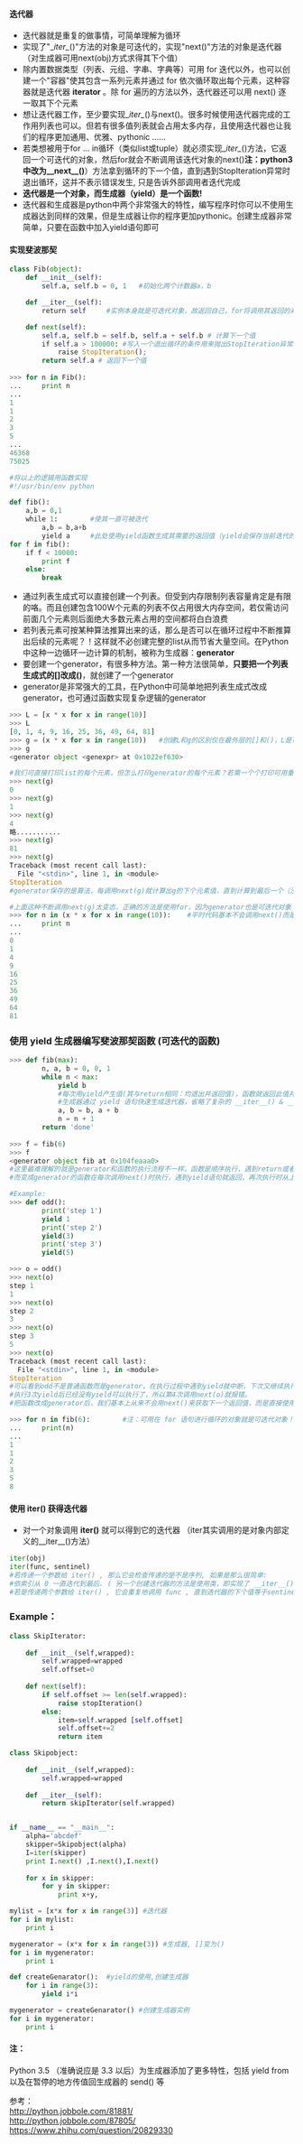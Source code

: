 #### 迭代器
* 迭代器就是重复的做事情，可简单理解为循环
* 实现了"\__iter\__()"方法的对象是可迭代的，实现"next()"方法的对象是迭代器（对生成器可用next(obj)方式求得其下个值）
* 除内置数据类型（列表、元组、字串、字典等）可用 for 迭代以外，也可以创建一个"容器"使其包含一系列元素并通过 for 依次循环取出每个元素，这种容器就是迭代器 **iterator** 。除 for 遍历的方法以外，迭代器还可以用 next() 逐一取其下个元素
* 想让迭代器工作，至少要实现\__iter\__()与next()。很多时候使用迭代器完成的工作用列表也可以。但若有很多值列表就会占用太多内存，且使用迭代器也让我们的程序更加通用、优雅、pythonic ......
* 若类想被用于for ... in循环（类似list或tuple）就必须实现\__iter\__()方法，它返回一个可迭代的对象，然后for就会不断调用该迭代对象的next()**注：python3中改为\_\_next\_\_()**）方法拿到循环的下一个值，直到遇到StopIteration异常时退出循环，这并不表示错误发生, 只是告诉外部调用者迭代完成
* **迭代器是一个对象，而生成器（yield）是一个函数!**
* 迭代器和生成器是python中两个非常强大的特性，编写程序时你可以不使用生成器达到同样的效果，但是生成器让你的程序更加pythonic。创建生成器非常简单，只要在函数中加入yield语句即可
#### 实现斐波那契
```python
class Fib(object):
    def __init__(self):
        self.a, self.b = 0, 1 	#初始化两个计数器a，b

    def __iter__(self):
        return self 	#实例本身就是可迭代对象，故返回自己，for将调用其返回的对象的__next__(self)方法......

    def next(self):
        self.a, self.b = self.b, self.a + self.b # 计算下一个值
        if self.a > 100000: #写入一个退出循环的条件用来抛出StopIteration异常以终止for迭代
            raise StopIteration();
        return self.a # 返回下一个值
        
>>> for n in Fib():
...     print n
...
1
1
2
3
5
...
46368
75025

#将以上的逻辑用函数实现
#!/usr/bin/env python  

def fib():  
    a,b = 0,1  
    while 1:  		#使其一直可被迭代
        a,b = b,a+b
        yield a  	#此处使用yield函数生成其需要的返回值（yield会保存当前迭代的进度或'状态'...）
for f in fib():
    if f < 10000:
        print f  
    else:  
        break  
```
* 通过列表生成式可以直接创建一个列表。但受到内存限制列表容量肯定是有限的咯。而且创建包含100W个元素的列表不仅占用很大内存空间，若仅需访问前面几个元素则后面绝大多数元素占用的空间都将白白浪费
* 若列表元素可按某种算法推算出来的话，那么是否可以在循环过程中不断推算出后续的元素呢？！这样就不必创建完整的list从而节省大量空间。在Python中这种一边循环一边计算的机制，被称为生成器：**generator**
* 要创建一个generator，有很多种方法。第一种方法很简单，**只要把一个列表生成式的[]改成()**，就创建了一个generator
* generator是非常强大的工具，在Python中可简单地把列表生成式改成generator，也可通过函数实现复杂逻辑的generator
```python
>>> L = [x * x for x in range(10)]
>>> L
[0, 1, 4, 9, 16, 25, 36, 49, 64, 81]
>>> g = (x * x for x in range(10))   #创建L和g的区别仅在最外层的[]和()，L是list 而g是generator (其内部含推算逻辑)
>>> g
<generator object <genexpr> at 0x1022ef630> 

#我们可直接打印list的每个元素，但怎么打印generator的每个元素？若需一个个打印可用重复调用next()获得generator的下个返回值：
>>> next(g)
0
>>> next(g)
1
>>> next(g)
4
略...........
>>> next(g)
81
>>> next(g)
Traceback (most recent call last):
  File "<stdin>", line 1, in <module>
StopIteration
#generator保存的是算法，每调用next(g)就计算出g的下个元素值，直到计算到最后一个（没有更多元素时抛出StopIteration异常）

#上面这种不断调用next(g)太变态，正确的方法是使用for，因为generator也是可迭代对象！(提示：xrange())
>>> for n in (x * x for x in range(10)):    #平时代码基本不会调用next()而是通过for迭代且不需关心“StopIteration”
...     print n
...
0
1
4
9
16
25
36
49
64
81
```

### 使用 **yield** 生成器编写斐波那契函数 (可迭代的函数)
```python
>>> def fib(max):
        n, a, b = 0, 0, 1
        while n < max:
            yield b 
            #每次用yield产生值(其与return相同：均退出并返回值)，函数就返回此值并暂停以等待激活，激活后继续在原来位置执行
            #生成器通过 yield 语句快速生成迭代器，省略了复杂的 __iter__() & __next__()
            a, b = b, a + b
            n = n + 1
        return 'done'
    
>>> f = fib(6)
>>> f
<generator object fib at 0x104feaaa0>
#这里最难理解的就是generator和函数的执行流程不一样。函数是顺序执行，遇到return或者最后一行语句就返回
#而变成generator的函数在每次调用next()时执行，遇到yield语句就返回，再次执行时从上次返回的yield处继续执行

#Example:
>>> def odd():
        print('step 1')
        yield 1
        print('step 2')
        yield(3)
        print('step 3')
        yield(5)

>>> o = odd()
>>> next(o)
step 1
1
>>> next(o)
step 2
3
>>> next(o)
step 3
5
>>> next(o)
Traceback (most recent call last):
  File "<stdin>", line 1, in <module>
StopIteration
#可以看到odd不是普通函数而是generator，在执行过程中遇到yield就中断，下次又继续执行。
#执行3次yield后已经没有yield可以执行了，所以第4次调用next(o)就报错。
#把函数改成generator后，我们基本上从来不会用next()来获取下一个返回值，而是直接使用for

>>> for n in fib(6):        #注：可用在 for 语句进行循环的对象就是可迭代对象！
...     print(n)
...
1
1
2
3
5
8
```

#### 使用 iter() 获得迭代器
* 对一个对象调用 **iter()** 就可以得到它的迭代器 （iter其实调用的是对象内部定义的__iter__()方法）
```python
iter(obj)  
iter(func, sentinel)  
#若传递一个参数给 iter() , 那么它会检查传递的是不是序列, 如果是那么很简单:
#依索引从 0 一直迭代到最后. ( 另一个创建迭代器的方法是使用类，即实现了 __iter__() 和 next() 的类可以作为迭代器使用）
#若是传递两个参数给 iter() , 它会重复地调用 func , 直到迭代器的下个值等于sentinel .
```
### Example：
```python
class SkipIterator:
	
	def __init__(self,wrapped):
		self.wrapped=wrapped
		self.offset=0
		
	def next(self):
		if self.offset >= len(self.wrapped):
			raise stopIteration()
		else:
			item=self.wrapped [self.offset]
			self.offset+=2
			return item

class Skipobject:
	
	def __init__(self,wrapped):
		self.wrapped=wrapped
	
	def __iter__(self):
		return skipIterator(self.wrapped)


if __name__ == "__main__":
	alpha='abcdef'
	skipper=Skipobject(alpha)
	I=iter(skipper)
	print I.next() ,I.next(),I.next()
	
	for x in skipper:
		for y in skipper:
			print x+y,
```
```python
mylist = [x*x for x in range(3)] #迭代器
for i in mylist:
    print i

mygenerator = (x*x for x in range(3)) #生成器, []变为()
for i in mygenerator:
    print i

def createGenarator():  #yield的使用,创建生成器
    for i in range(3):
        yield i*i

mygenerator = createGenarator() #创建生成器实例
for i in mygenerator:
    print i
```

#### 注：  
Python 3.5 （准确说应是 3.3 以后）为生成器添加了更多特性，包括 yield from 以及在暂停的地方传值回生成器的 send() 等

参考：   
http://python.jobbole.com/81881/  
http://python.jobbole.com/87805/  
https://www.zhihu.com/question/20829330  
